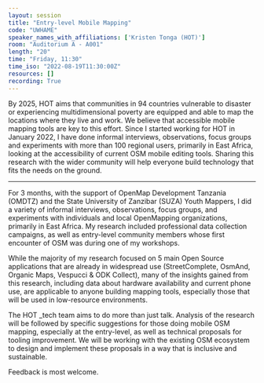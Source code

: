 ```yaml
---
layout: session
title: "Entry-level Mobile Mapping"
code: "UWHAME"
speaker_names_with_affiliations: ['Kristen Tonga (HOT)']
room: "Auditorium A - A001"
length: "20"
time: "Friday, 11:30"
time_iso: "2022-08-19T11:30:00Z"
resources: []
recording: True
---
```


By 2025, HOT aims that communities in 94 countries vulnerable to disaster or experiencing multidimensional poverty are equipped and able to map the locations where they live and work. We believe that accessible mobile mapping tools are key to this effort. Since I started working for HOT in January 2022, I have done informal interviews, observations, focus groups and experiments with more than 100 regional users, primarily in East Africa, looking at the accessibility of current OSM mobile editing tools. Sharing this research with the wider community will help everyone build technology that fits the needs on the ground.

<hr>

For 3 months, with the support of OpenMap Development Tanzania (OMDTZ) and the State University of Zanzibar (SUZA) Youth Mappers, I did a variety of informal interviews, observations, focus groups, and experiments with individuals and local OpenMapping organizations, primarily in East Africa. My research included professional data collection campaigns, as well as entry-level community members whose first encounter of OSM was during one of my workshops. 

While the majority of my research focused on 5 main Open Source applications that are already in widespread use (StreetComplete, OsmAnd, Organic Maps, Vespucci &amp; ODK Collect), many of the insights gained from this research, including data about hardware availability and current phone use, are applicable to anyone building mapping tools, especially those that will be used in low-resource environments. 

The HOT _tech team aims to do more than just talk. Analysis of the research will be followed by specific suggestions for those doing mobile OSM mapping, especially at the entry-level, as well as technical proposals for tooling improvement. We will be working with the existing OSM ecosystem to design and implement these proposals in a way that is inclusive and sustainable. 

Feedback is most welcome.

